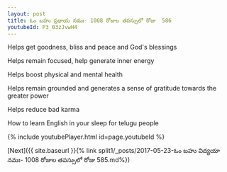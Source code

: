 ```yaml
---
layout: post
title: ఓం బహు ప్రధాయ నమః- 1008 రోజుల తపస్సులో రోజు  586
youtubeId: P3_03zJvwH4
---
```

 
 
Helps get goodness, bliss and peace and God's blessings
 
Helps remain focused, help generate inner energy 
 
Helps boost physical and mental health 
 
Helps remain grounded and generates a sense of gratitude towards the greater power 
 
Helps reduce bad karma
 
How to learn English in your sleep for telugu people
 
 
 
 


{% include youtubePlayer.html id=page.youtubeId %}
 
[Next]({{ site.baseurl }}{% link split1/_posts/2017-05-23-ఓం బహు విద్యయా నమః- 1008 రోజుల తపస్సులో రోజు  585.md%})
 

